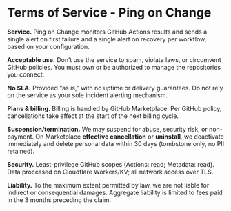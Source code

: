 # Terms of Service - Ping on Change

**Service.** Ping on Change monitors GitHub Actions results and sends a single alert on first failure and a single alert on recovery per workflow, based on your configuration.

**Acceptable use.** Don’t use the service to spam, violate laws, or circumvent GitHub policies. You must own or be authorized to manage the repositories you connect.

**No SLA.** Provided “as is,” with no uptime or delivery guarantees. Do not rely on the service as your sole incident alerting mechanism.

**Plans & billing.** Billing is handled by GitHub Marketplace. Per GitHub policy, cancellations take effect at the start of the next billing cycle.

**Suspension/termination.** We may suspend for abuse, security risk, or non-payment. On Marketplace **effective cancellation** or **uninstall**, we deactivate immediately and delete personal data within 30 days (tombstone only, no PII retained).

**Security.** Least-privilege GitHub scopes (Actions: read; Metadata: read). Data processed on Cloudflare Workers/KV; all network access over TLS.

**Liability.** To the maximum extent permitted by law, we are not liable for indirect or consequential damages. Aggregate liability is limited to fees paid in the 3 months preceding the claim.
